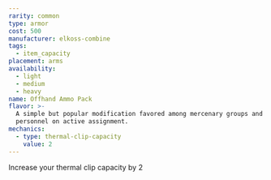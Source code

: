```yaml
---
rarity: common
type: armor
cost: 500
manufacturer: elkoss-combine
tags:
  - item_capacity
placement: arms
availability:
  - light
  - medium
  - heavy
name: Offhand Ammo Pack
flavor: >-
  A simple but popular modification favored among mercenary groups and military
  personnel on active assignment.
mechanics:
  - type: thermal-clip-capacity
    value: 2
---
```

Increase your thermal clip capacity by 2
